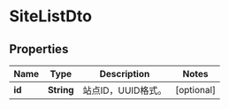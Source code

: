 
# SiteListDto

## Properties
Name | Type | Description | Notes
------------ | ------------- | ------------- | -------------
**id** | **String** | 站点ID，UUID格式。 |  [optional]



